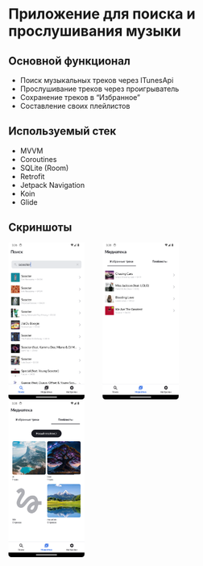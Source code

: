 # Приложение для поиска и прослушивания музыки

## Основной функционал

- Поиск музыкальных треков через ITunesApi
- Прослушивание треков через проигрыватель
- Сохранение треков в “Избранное”
- Составление своих плейлистов


## Используемый стек

- MVVM
- Coroutines
- SQLite (Room)
- Retrofit
- Jetpack Navigation
- Koin
- Glide


## Скриншоты

<img src="./docs/img/1.png" width=30% height=30%>
&nbsp;&nbsp;&nbsp;&nbsp;&nbsp;&nbsp;&nbsp;
<img src="./docs/img/2.png" width=30% height=30%>
&nbsp;&nbsp;&nbsp;&nbsp;&nbsp;&nbsp;&nbsp;
<img src="./docs/img/3.png" width=30% height=30%>